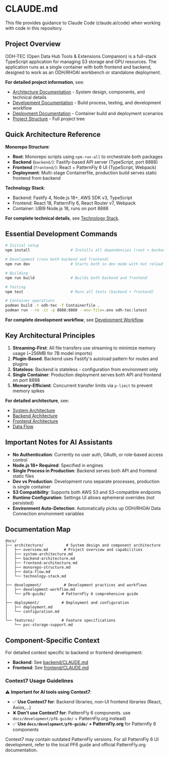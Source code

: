 # CLAUDE.md

This file provides guidance to Claude Code (claude.ai/code) when working with code in this repository.

## Project Overview

ODH-TEC (Open Data Hub Tools & Extensions Companion) is a full-stack TypeScript application for managing S3 storage and GPU resources. The application runs as a single container with both frontend and backend, designed to work as an ODH/RHOAI workbench or standalone deployment.

**For detailed project information**, see:

- [Architecture Documentation](docs/architecture/README.md) - System design, components, and technical details
- [Development Documentation](docs/development/README.md) - Build process, testing, and development workflow
- [Deployment Documentation](docs/deployment/README.md) - Container build and deployment scenarios
- [Project Structure](docs/architecture/monorepo-structure.md) - Full project tree

## Quick Architecture Reference

**Monorepo Structure**:

- **Root**: Monorepo scripts using `npm-run-all` to orchestrate both packages
- **Backend** (`backend/`): Fastify-based API server (TypeScript, port 8888)
- **Frontend** (`frontend/`): React + PatternFly 6 UI (TypeScript, Webpack)
- **Deployment**: Multi-stage Containerfile, production build serves static frontend from backend

**Technology Stack**:

- Backend: Fastify 4, Node.js 18+, AWS SDK v3, TypeScript
- Frontend: React 18, PatternFly 6, React Router v7, Webpack
- Container: UBI9 Node.js 18, runs on port 8888

**For complete technical details**, see [Technology Stack](docs/architecture/technology-stack.md).

## Essential Development Commands

```bash
# Initial setup
npm install                  # Installs all dependencies (root + backend + frontend)

# Development (runs both backend and frontend)
npm run dev                  # Starts both in dev mode with hot reload

# Building
npm run build                # Builds both backend and frontend

# Testing
npm test                     # Runs all tests (backend + frontend)

# Container operations
podman build -t odh-tec -f Containerfile .
podman run --rm -it -p 8888:8888 --env-file=.env odh-tec:latest
```

**For complete development workflow**, see [Development Workflow](docs/development/development-workflow.md).

## Key Architectural Principles

1. **Streaming-First**: All file transfers use streaming to minimize memory usage (~256MB for 7B model imports)
2. **Plugin-Based**: Backend uses Fastify's autoload pattern for routes and plugins
3. **Stateless**: Backend is stateless - configuration from environment only
4. **Single Container**: Production deployment serves both API and frontend on port 8888
5. **Memory-Efficient**: Concurrent transfer limits via `p-limit` to prevent memory spikes

**For detailed architecture**, see:

- [System Architecture](docs/architecture/system-architecture.md)
- [Backend Architecture](docs/architecture/backend-architecture.md)
- [Frontend Architecture](docs/architecture/frontend-architecture.md)
- [Data Flow](docs/architecture/data-flow.md)

## Important Notes for AI Assistants

- **No Authentication**: Currently no user auth, OAuth, or role-based access control
- **Node.js 18+ Required**: Specified in engines
- **Single Process in Production**: Backend serves both API and frontend static files
- **Dev vs Production**: Development runs separate processes, production is single container
- **S3 Compatibility**: Supports both AWS S3 and S3-compatible endpoints
- **Runtime Configuration**: Settings UI allows ephemeral overrides (not persisted)
- **Environment Auto-Detection**: Automatically picks up ODH/RHOAI Data Connection environment variables

## Documentation Map

```
docs/
├── architecture/          # System design and component architecture
│   ├── overview.md       # Project overview and capabilities
│   ├── system-architecture.md
│   ├── backend-architecture.md
│   ├── frontend-architecture.md
│   ├── monorepo-structure.md
│   ├── data-flow.md
│   └── technology-stack.md
│
├── development/          # Development practices and workflows
│   ├── development-workflow.md
│   └── pf6-guide/       # PatternFly 6 comprehensive guide
│
├── deployment/          # Deployment and configuration
│   ├── deployment.md
│   └── configuration.md
│
└── features/            # Feature specifications
    └── pvc-storage-support.md
```

## Component-Specific Context

For detailed context specific to backend or frontend development:

- **Backend**: See [backend/CLAUDE.md](backend/CLAUDE.md)
- **Frontend**: See [frontend/CLAUDE.md](frontend/CLAUDE.md)

### Context7 Usage Guidelines

⚠️ **Important for AI tools using Context7**:

- ✅ **Use Context7 for**: Backend libraries, non-UI frontend libraries (React, Axios,...)
- ❌ **Don't use Context7 for**: PatternFly 6 components. use `docs/development/pf6-guide/` + PatternFly.org instead)
- ✅ **Use `docs/development/pf6-guide/` + PatternFly.org** for Patternfly 6 components

Context7 may contain outdated PatternFly versions. For all PatternFly 6 UI development, refer to the local PF6 guide and official PatternFly.org documentation.
